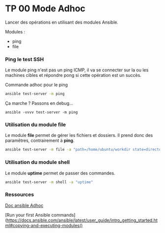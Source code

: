 # TP 00 Mode Adhoc

Lancer des opérations en utilisant des modules Ansible.

Modules :
- ping
- file

### Ping le test SSH 

Le module ping n'est pas un ping ICMP, il va se connecter sur la ou les machines cibles et répondre pong si cette opération est un succès.

Commande adhoc pour le ping
```bash
ansible test-server -m ping
```
Ça marche ? Passons en debug...
```
ansible -vvvv test-server -m ping
```

### Utilisation du module file

Le module **file** permet de gérer les fichiers et dossiers. Il prend donc des paramêtres, contrairement à **ping**.

```bash
ansible test-server -m file -a "path=/home/ubuntu/workdir state=directory"
```

### Utilisation du module shell

Le module **uptime** permet de passer des commandes.

```bash
ansible test-server -m shell -a "uptime"
```



### Ressources 

[Doc ansible Adhoc](https://docs.ansible.com/ansible/latest/user_guide/intro_adhoc.html)

[Run your first Ansible commands](https://docs.ansible.com/ansible/latest/user_guide/intro_getting_started.html#copying-and-executing-modules()

